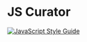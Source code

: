 # JS Curator

[![JavaScript Style Guide](https://cdn.rawgit.com/feross/standard/master/badge.svg)](https://github.com/feross/standard)
